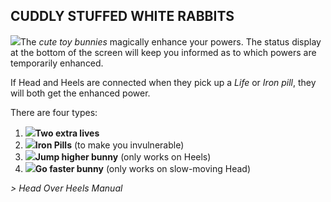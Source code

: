 ## CUDDLY STUFFED WHITE RABBITS

![](texture-bunny?float-right)The *cute toy bunnies* magically enhance your powers. The status display at the
bottom of the screen will keep you informed as to which powers are temporarily
enhanced.

If Head and Heels are connected when they pick up a *Life* or *Iron pill*,
they will both get the enhanced power.

There are four types:

1. ![](texture-hud.char.2)**Two extra lives**
2. ![](texture-hud.shield)**Iron Pills** (to make you invulnerable)
3. ![](texture-hud.bigJumps)**Jump higher bunny** (only works on Heels)
4. ![](texture-hud.fastSteps)**Go faster bunny** (only works on slow-moving Head)

*> Head Over Heels Manual*
